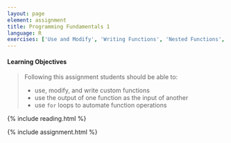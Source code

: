 ```yaml
---
layout: page
element: assignment
title: Programming Fundamentals 1
language: R
exercises: ['Use and Modify', 'Writing Functions', 'Nested Functions', 'for Loop', 'stringr', 'Multiple Files']
---
```


#### Learning Objectives

> Following this assignment students should be able to:
>
> - use, modify, and write custom functions
> - use the output of one function as the input of another
> - use `for` loops to automate function operations 

{% include reading.html %}

{% include assignment.html %}
